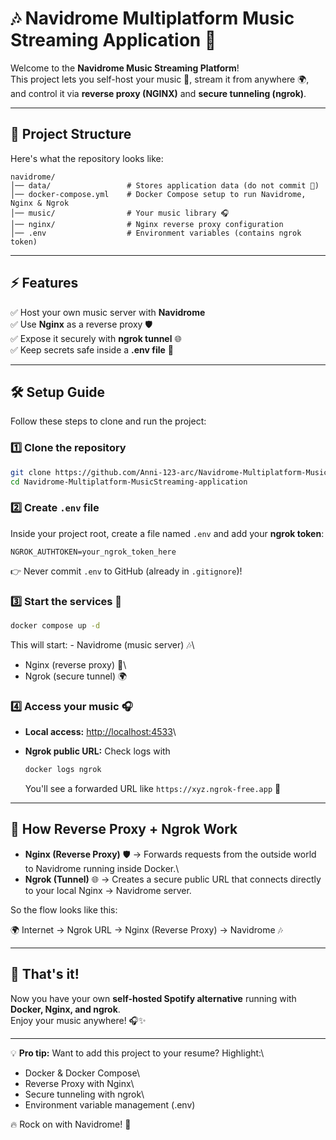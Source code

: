 # 🎶 Navidrome Multiplatform Music Streaming Application 🚀

Welcome to the **Navidrome Music Streaming Platform**!\
This project lets you self-host your music 🎵, stream it from anywhere
🌍, and control it via **reverse proxy (NGINX)** and **secure tunneling
(ngrok)**.

------------------------------------------------------------------------

## 📂 Project Structure

Here's what the repository looks like:

    navidrome/
    │── data/                 # Stores application data (do not commit 🚫)
    │── docker-compose.yml    # Docker Compose setup to run Navidrome, Nginx & Ngrok
    │── music/                # Your music library 🎧
    │── nginx/                # Nginx reverse proxy configuration
    │── .env                  # Environment variables (contains ngrok token)

------------------------------------------------------------------------

## ⚡ Features

✅ Host your own music server with **Navidrome**\
✅ Use **Nginx** as a reverse proxy 🛡️\
✅ Expose it securely with **ngrok tunnel** 🌐\
✅ Keep secrets safe inside a **.env file** 🔑

------------------------------------------------------------------------

## 🛠️ Setup Guide

Follow these steps to clone and run the project:

### 1️⃣ Clone the repository

``` bash
git clone https://github.com/Anni-123-arc/Navidrome-Multiplatform-MusicStreaming-application.git
cd Navidrome-Multiplatform-MusicStreaming-application
```

### 2️⃣ Create `.env` file

Inside your project root, create a file named `.env` and add your
**ngrok token**:

    NGROK_AUTHTOKEN=your_ngrok_token_here

👉 Never commit `.env` to GitHub (already in `.gitignore`)!

### 3️⃣ Start the services 🚀

``` bash
docker compose up -d
```

This will start: - Navidrome (music server) 🎶\
- Nginx (reverse proxy) 🔄\
- Ngrok (secure tunnel) 🌍

### 4️⃣ Access your music 🎧

-   **Local access:** <http://localhost:4533>\

-   **Ngrok public URL:** Check logs with

    ``` bash
    docker logs ngrok
    ```

    You'll see a forwarded URL like `https://xyz.ngrok-free.app` 🎉

------------------------------------------------------------------------

## 🔄 How Reverse Proxy + Ngrok Work

-   **Nginx (Reverse Proxy)** 🛡️ → Forwards requests from the outside
    world to Navidrome running inside Docker.\
-   **Ngrok (Tunnel)** 🌐 → Creates a secure public URL that connects
    directly to your local Nginx → Navidrome server.

So the flow looks like this:

🌍 Internet → Ngrok URL → Nginx (Reverse Proxy) → Navidrome 🎶

------------------------------------------------------------------------

## 🎉 That's it!

Now you have your own **self-hosted Spotify alternative** running with
**Docker, Nginx, and ngrok**.\
Enjoy your music anywhere! 🎧✨

------------------------------------------------------------------------

💡 **Pro tip:** Want to add this project to your resume? Highlight:\
- Docker & Docker Compose\
- Reverse Proxy with Nginx\
- Secure tunneling with ngrok\
- Environment variable management (.env)

🔥 Rock on with Navidrome! 🤘
